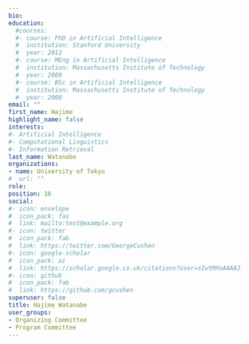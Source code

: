 ```yaml
---
bio: 
education:
  #courses:
  #- course: PhD in Artificial Intelligence
  #  institution: Stanford University
  #  year: 2012
  #- course: MEng in Artificial Intelligence
  #  institution: Massachusetts Institute of Technology
  #  year: 2009
  #- course: BSc in Artificial Intelligence
  #  institution: Massachusetts Institute of Technology
  #  year: 2008
email: ""
first_name: Hajime
highlight_name: false
interests:
#- Artificial Intelligence
#- Computational Linguistics
#- Information Retrieval
last_name: Watanabe
organizations:
- name: University of Tokyo
#  url: ""
role: 
position: 16
social:
#- icon: envelope
#  icon_pack: fas
#  link: mailto:test@example.org
#- icon: twitter
#  icon_pack: fab
#  link: https://twitter.com/GeorgeCushen
#- icon: google-scholar
#  icon_pack: ai
#  link: https://scholar.google.co.uk/citations?user=sIwtMXoAAAAJ
#- icon: github
#  icon_pack: fab
#  link: https://github.com/gcushen
superuser: false
title: Hajime Watanabe
user_groups:
- Organizing Committee
- Program Committee
---
```


<!-- Eiji Hato is a professor of ... -->

